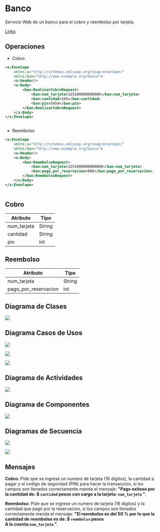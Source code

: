 # Banco

Servicio Web de un banco para el cobro y reembolso por tarjeta. 

[Links](http://3.87.203.171:8080/banco.wsdl)

## Operaciones

- Cobro

```xml
<x:Envelope
    xmlns:x="http://schemas.xmlsoap.org/soap/envelope/"
    xmlns:ban="http://www.example.org/banco">
    <x:Header/>
    <x:Body>
        <ban:RealizarCobroRequest>
            <ban:num_tarjeta>325100000000000</ban:num_tarjeta>
            <ban:cantidad>545</ban:cantidad>
            <ban:pin>5454</ban:pin>
        </ban:RealizarCobroRequest>
    </x:Body>
</x:Envelope>
	
```

- Reembolso

```xml
<x:Envelope
    xmlns:x="http://schemas.xmlsoap.org/soap/envelope/"
    xmlns:ban="http://www.example.org/banco">
    <x:Header/>
    <x:Body>
        <ban:ReembolsoRequest>
            <ban:num_tarjeta>3251000000000000</ban:num_tarjeta>
            <ban:pago_por_reservacion>800</ban:pago_por_reservacion>
        </ban:ReembolsoRequest>
    </x:Body>
</x:Envelope>
	
```

## Cobro 

Atributo  | Tipo
------------- | -------------
num_tarjeta  | String
cantidad  | String
pin | int

## Reembolso

Atributo  | Tipo
------------- | -------------
num_tarjeta  | String
pago_por_reservacion  | int


## Diagrama de Clases 

![](https://github.com/geral831/Tec.Integracion-Banco/blob/master/Docs/diagrama_clases.png)

## Diagrama Casos de Usos

![](https://github.com/geral831/Tec.Integracion-Banco/blob/master/Docs/casos_uso.png)

![](https://github.com/geral831/Tec.Integracion-Banco/blob/master/Docs/CU1_cobro.png)

![](https://github.com/geral831/Tec.Integracion-Banco/blob/master/Docs/CU2_reembolso.png)


## Diagrama de Actividades

![](https://github.com/geral831/Tec.Integracion-Banco/blob/master/Docs/diagrama_Actividades.png)

## Diagrama de Componentes

![](https://github.com/geral831/Tec.Integracion-Banco/blob/master/Docs/diagrama_componentes.png)

## Diagramas de Secuencia

![](https://github.com/geral831/Tec.Integracion-Banco/blob/master/Docs/secuencia_cobro.png)



![](https://github.com/geral831/Tec.Integracion-Banco/blob/master/Docs/secuencia_reembolso.png)

## Mensajes 

**Cobro:** Pide que se ingrese un numero de tarjeta (16 digitos), la cantidad a pagar y el codigo de seguridad (PIN) para hacer la transaccion, si los campos son llenados correctamente manda el mensaje: **"Pago exitoso por la cantidad de: $ `cantidad` pesos  con cargo a la tarjeta: `num_tarjeta` "**.

**Reembolso:** Pide que se ingrese un numero de tarjeta (16 digitos) y la cantidad que pagó por la reservacion, si los campos son llenados correctamente manda el mensaje: **"El reembolso es del 50 % por lo que la cantidad de reembolso es de: $ `reembolso` pesos  
A la cuenta:`num_tarjeta` "**.
